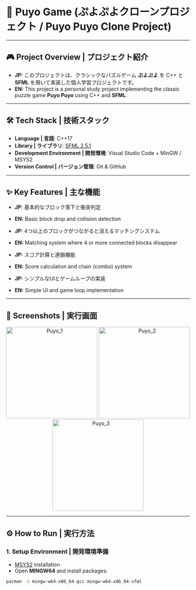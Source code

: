 # 📌 Puyo Game (ぷよぷよクローンプロジェクト / Puyo Puyo Clone Project)

---

## 🎮 Project Overview | プロジェクト紹介

* **JP:** このプロジェクトは、クラシックなパズルゲーム **ぷよぷよ** を C++ と **SFML** を用いて実装した個人学習プロジェクトです。  
* **EN:** This project is a personal study project implementing the classic puzzle game **Puyo Puyo** using C++ and **SFML**.

---

## 🛠 Tech Stack | 技術スタック

* **Language | 言語**: C++17  
* **Library | ライブラリ**: [SFML 2.5.1](https://www.sfml-dev.org/)  
* **Development Environment | 開発環境**: Visual Studio Code + MinGW / MSYS2  
* **Version Control | バージョン管理**: Git & GitHub  

---

## ✨ Key Features | 主な機能

* **JP:** 基本的なブロック落下と衝突判定  
* **EN:** Basic block drop and collision detection  

* **JP:** 4つ以上のブロックがつながると消えるマッチングシステム  
* **EN:** Matching system where 4 or more connected blocks disappear  

* **JP:** スコア計算と連鎖機能  
* **EN:** Score calculation and chain (combo) system  

* **JP:** シンプルなUIとゲームループの実装  
* **EN:** Simple UI and game loop implementation  

---

## 📸 Screenshots | 実行画面

<p align="center">
  <img src="https://github.com/user-attachments/assets/eb9e5d27-ba6b-4b6f-b54b-8f65ef26b0be" alt="Puyo_1" width="250"/>
  <img src="https://github.com/user-attachments/assets/ef145c17-77e8-4993-8922-cc534a29acc1" alt="Puyo_2" width="250"/>
  <img src="https://github.com/user-attachments/assets/8f761123-c736-4909-8f34-50b49eb2e386" alt="Puyo_3" width="250"/>
</p>

---

## ⚙️ How to Run | 実行方法

### 1. Setup Environment | 開発環境準備

* [MSYS2](https://www.msys2.org/) installation  
* Open **MINGW64** and install packages:

```bash
pacman -S mingw-w64-x86_64-gcc mingw-w64-x86_64-sfml
